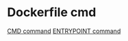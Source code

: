 # Dockerfile cmd

[CMD command](./doc/cmd/cmd.md)
[ENTRYPOINT command](./doc/entrypoint/entypoint.md)
